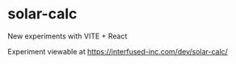 # solar-calc

New experiments with VITE + React

Experiment viewable at
https://interfused-inc.com/dev/solar-calc/
